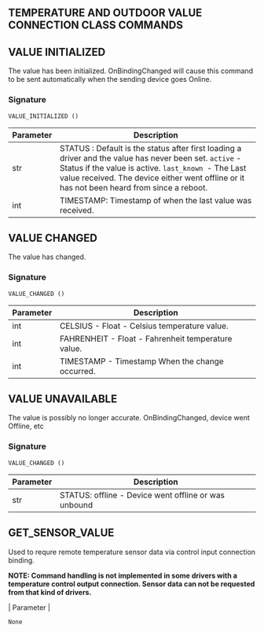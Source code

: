 ## TEMPERATURE AND OUTDOOR VALUE CONNECTION CLASS COMMANDS


## VALUE INITIALIZED
The value has been initialized. OnBindingChanged will cause this command to be sent automatically when the sending device goes Online.

### Signature

`VALUE_INITIALIZED ()`


| Parameter | Description |
| --- | --- |
|str | STATUS : Default is the status after first loading a driver and the value has never been set. `active` - Status if the value is active. `last_known `- The Last value received. The device either went offline or it has not been heard from since a reboot.
| int | TIMESTAMP: Timestamp of when the last value was received. |



## VALUE CHANGED
The value has changed.

### Signature

`VALUE_CHANGED ()`


| Parameter | Description |
| --- | --- |
| int | CELSIUS - Float - Celsius temperature value. |
| int | FAHRENHEIT - Float - Fahrenheit temperature value.  |
| int | TIMESTAMP - Timestamp When the change occurred. |



## VALUE UNAVAILABLE
The value is possibly no longer accurate. OnBindingChanged, device went Offline, etc

### Signature

`VALUE_CHANGED ()`


| Parameter | Description |
| --- | --- |
| str | STATUS: offline - Device went offline or was unbound |




## GET_SENSOR_VALUE
Used to requre remote temperature sensor data via control input connection binding.

**NOTE: Command handling is not implemented in some drivers with a temperature control output connection. Sensor data can not be requested from that kind of drivers.**

| Parameter |

`None`

